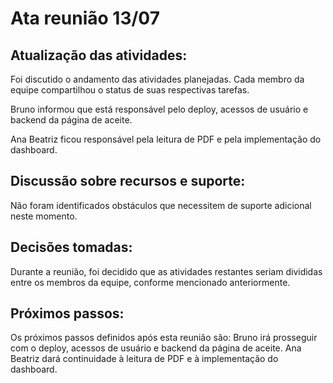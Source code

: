 
# Ata reunião 13/07

## Atualização das atividades:
Foi discutido o andamento das atividades planejadas. Cada membro da equipe compartilhou o status de suas respectivas tarefas.

Bruno informou que está responsável pelo deploy, acessos de usuário e backend da página de aceite.

Ana Beatriz ficou responsável pela leitura de PDF e pela implementação do dashboard.

## Discussão sobre recursos e suporte:
Não foram identificados obstáculos que necessitem de suporte adicional neste momento.

## Decisões tomadas:
Durante a reunião, foi decidido que as atividades restantes seriam divididas entre os membros da equipe, conforme mencionado anteriormente.

## Próximos passos:
Os próximos passos definidos após esta reunião são:
Bruno irá prosseguir com o deploy, acessos de usuário e backend da página de aceite.
Ana Beatriz dará continuidade à leitura de PDF e à implementação do dashboard.
